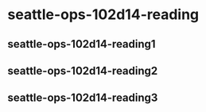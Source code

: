 # seattle-ops-102d14-reading
## seattle-ops-102d14-reading1
## seattle-ops-102d14-reading2
## seattle-ops-102d14-reading3

